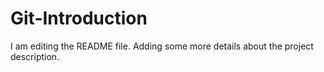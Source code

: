 # Git-Introduction

I am editing the README file. Adding some more details about the project description.
